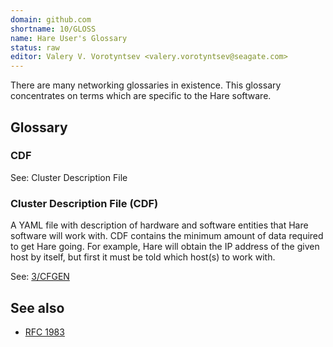 ```yaml
---
domain: github.com
shortname: 10/GLOSS
name: Hare User's Glossary
status: raw
editor: Valery V. Vorotyntsev <valery.vorotyntsev@seagate.com>
---
```


There are many networking glossaries in existence.  This glossary
concentrates on terms which are specific to the Hare software.

## Glossary

### CDF

See: Cluster Description File

### Cluster Description File (CDF)

A YAML file with description of hardware and software entities that
Hare software will work with.  CDF contains the minimum amount of data
required to get Hare going.  For example, Hare will obtain the IP
address of the given host by itself, but first it must be told which
host(s) to work with.

See: [3/CFGEN](rfc/3/README.md)

<!-- XXX Other definitions that we might want to add:

     - cfgen
     - ? cluster
     - hax
 -->

## See also

* [RFC 1983](https://www.rfc-editor.org/rfc/rfc1983.html)
